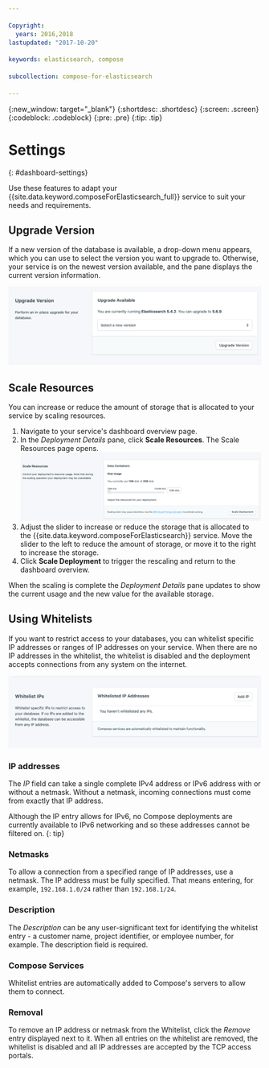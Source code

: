 ```yaml
---

Copyright:
  years: 2016,2018
lastupdated: "2017-10-20"

keywords: elasticsearch, compose

subcollection: compose-for-elasticsearch

---
```


{:new_window: target="_blank"}
{:shortdesc: .shortdesc}
{:screen: .screen}
{:codeblock: .codeblock}
{:pre: .pre}
{:tip: .tip}

# Settings
{: #dashboard-settings}

Use these features to adapt your {{site.data.keyword.composeForElasticsearch_full}} service to suit your needs and requirements.

## Upgrade Version

If a new version of the database is available, a drop-down menu appears, which you can use to select the version you want to upgrade to. Otherwise, your service is on the newest version available, and the pane displays the current version information.

![The Version pane](./images/elastic_search-version-show.png "The Version pane")

## Scale Resources

You can increase or reduce the amount of storage that is allocated to your service by scaling resources.

1. Navigate to your service's dashboard overview page.
2. In the _Deployment Details_ pane, click **Scale Resources**. The Scale Resources page opens.
    ![The Scale Resources page](./images/elastic_search-scale-show.png "The Scale Resources page")
3. Adjust the slider to increase or reduce the storage that is allocated to the {{site.data.keyword.composeForElasticsearch}} service. Move the slider to the left to reduce the amount of storage, or move it to the right to increase the storage.
4. Click **Scale Deployment** to trigger the rescaling and return to the dashboard overview. 

When the scaling is complete the _Deployment Details_ pane updates to show the current usage and the new value for the available storage.


## Using Whitelists

If you want to restrict access to your databases, you can whitelist specific IP addresses or ranges of IP addresses on your service. When there are no IP addresses in the whitelist, the whitelist is disabled and the deployment accepts connections from any system on the internet.

![Whitelisting IP addresses](./images/elastic_search-whitelist-show.png "The whitelist fields.")

### IP addresses
The *IP* field can take a single complete IPv4 address or IPv6 address with or without a netmask. Without a netmask, incoming connections must come from exactly that IP address. 

Although the IP entry allows for IPv6, no Compose deployments are currently available to IPv6 networking and so these addresses cannot be filtered on.
{: tip}

### Netmasks
To allow a connection from a specified range of IP addresses, use a netmask. The IP address must be fully specified. That means entering, for example, `192.168.1.0/24` rather than `192.168.1/24`.

### Description
The *Description* can be any user-significant text for identifying the whitelist entry - a customer name, project identifier, or employee number, for example. The description field is required.

### Compose Services
Whitelist entries are automatically added to Compose's servers to allow them to connect.

### Removal
To remove an IP address or netmask from the Whitelist, click the *Remove* entry displayed next to it.
When all entries on the whitelist are removed, the whitelist is disabled and all IP addresses are accepted by the TCP access portals.
